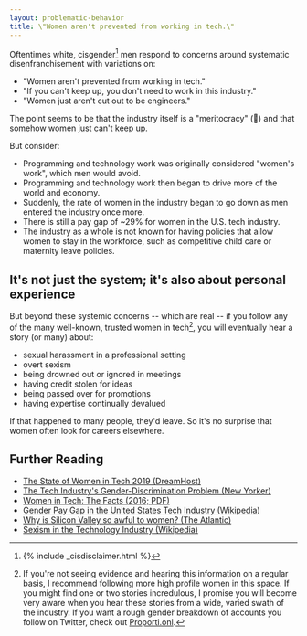 ```yaml
---
layout: problematic-behavior
title: \"Women aren't prevented from working in tech.\"
---
```


Oftentimes white, cisgender[^1] men respond to concerns around systematic disenfranchisement with variations on:

* "Women aren't prevented from working in tech."
* "If you can't keep up, you don't need to work in this industry."
* "Women just aren't cut out to be engineers."

The point seems to be that the industry itself is a "meritocracy" (🤮) and that somehow women just can't keep up.

But consider:

* Programming and technology work was originally considered "women's work", which men would avoid.
* Programming and technology work then began to drive more of the world and economy.
* Suddenly, the rate of women in the industry began to go down as men entered the industry once more.
* There is still a pay gap of ~29% for women in the U.S. tech industry.
* The industry as a whole is not known for having policies that allow women to stay in the workforce, such as competitive child care or maternity leave policies.

## It's not just the system; it's also about personal experience

But beyond these systemic concerns -- which are real -- if you follow any of the many well-known, trusted women in tech[^2], you will eventually hear a story (or many) about:

* sexual harassment in a professional setting
* overt sexism
* being drowned out or ignored in meetings
* having credit stolen for ideas
* being passed over for promotions
* having expertise continually devalued

If that happened to many people, they'd leave. So it's no surprise that women often look for careers elsewhere.

## Further Reading

* [The State of Women in Tech 2019 (DreamHost)](https://www.dreamhost.com/blog/state-of-women-in-tech/)
* [The Tech Industry's Gender-Discrimination Problem (New Yorker)](https://www.newyorker.com/magazine/2017/11/20/the-tech-industrys-gender-discrimination-problem)
* [Women in Tech: The Facts (2016; PDF)](https://www.ncwit.org/sites/default/files/resources/womenintech_facts_fullreport_05132016.pdf)
* [Gender Pay Gap in the United States Tech Industry (Wikipedia)](https://en.wikipedia.org/wiki/Gender_pay_gap_in_the_United_States_tech_industry)
* [Why is Silicon Valley so awful to women? (The Atlantic)](https://www.theatlantic.com/magazine/archive/2017/04/why-is-silicon-valley-so-awful-to-women/517788/)
* [Sexism in the Technology Industry (Wikipedia)](https://en.wikipedia.org/wiki/Sexism_in_the_technology_industry)

[^1]: {% include _cisdisclaimer.html %}
[^2]: If you're not seeing evidence and hearing this information on a regular basis, I recommend following more high profile women in this space. If you might find one or two stories incredulous, I promise you will become very aware when you hear these stories from a wide, varied swath of the industry. If you want a rough gender breakdown of accounts you follow on Twitter, check out [Proporti.onl](https://www.proporti.onl/).